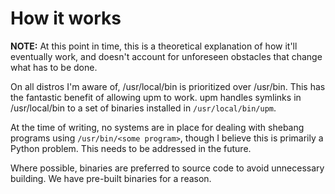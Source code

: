 # How it works

**NOTE:** At this point in time, this is a theoretical explanation of how it'll eventually work, and doesn't account for unforeseen obstacles that change what has to be done.

On all distros I'm aware of, /usr/local/bin is prioritized over /usr/bin. This has the fantastic benefit of allowing upm to work. upm handles symlinks in /usr/local/bin to a set of binaries installed in `/usr/local/bin/upm`.

At the time of writing, no systems are in place for dealing with shebang programs using `/usr/bin/<some program>`, though I believe this is primarily a Python problem. This needs to be addressed in the future.

Where possible, binaries are preferred to source code to avoid unnecessary building. We have pre-built binaries for a reason.
